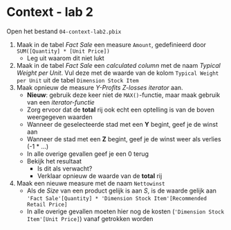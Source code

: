 # Context - lab 2

Open het bestand `04-context-lab2.pbix`

1. Maak in de tabel *Fact Sale* een measure `Amount`, gedefinieerd door `SUM([Quantity] * [Unit Price])`
   * Leg uit waarom dit niet lukt
1. Maak in de tabel *Fact Sale* een *calculated column* met de naam *Typical Weight per Unit*. Vul deze met de waarde van de kolom `Typical Weight per Unit` uit de tabel `Dimension Stock Item`
1. Maak opnieuw de measure *Y-Profits Z-losses iterator* aan.
   * **Nieuw**: gebruik deze keer niet de `MAX()`-functie, maar maak gebruik van een *iterator-functie*
   * Zorg ervoor dat de **total** rij ook echt een optelling is van de boven weergegeven waarden
   * Wanneer de geselecteerde stad met een **Y** begint, geef je de winst aan
   * Wanneer de stad met een **Z** begint, geef je de winst weer als verlies (-1 * ...)
   * In alle overige gevallen geef je een 0 terug
   * Bekijk het resultaat
     * Is dit als verwacht?
     * Verklaar opnieuw de waarde van de **total** rij
1. Maak een nieuwe measure met de naam `Nettowinst`
   * Als de *Size* van een product gelijk is aan *S*, is de waarde gelijk aan `'Fact Sale'[Quantity] * 'Dimension Stock Item'[Recommended Retail Price]`
   * In alle overige gevallen moeten hier nog de kosten (`'Dimension Stock Item'[Unit Price]`) vanaf getrokken worden
